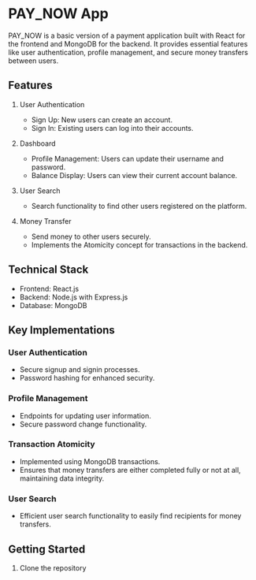 # PAY_NOW App

PAY_NOW is a basic version of a payment application built with React for the frontend and MongoDB for the backend. It provides essential features like user authentication, profile management, and secure money transfers between users.

## Features

1. User Authentication
   - Sign Up: New users can create an account.
   - Sign In: Existing users can log into their accounts.

2. Dashboard
   - Profile Management: Users can update their username and password.
   - Balance Display: Users can view their current account balance.

3. User Search
   - Search functionality to find other users registered on the platform.

4. Money Transfer
   - Send money to other users securely.
   - Implements the Atomicity concept for transactions in the backend.

## Technical Stack

- Frontend: React.js
- Backend: Node.js with Express.js
- Database: MongoDB

## Key Implementations

### User Authentication
- Secure signup and signin processes.
- Password hashing for enhanced security.

### Profile Management
- Endpoints for updating user information.
- Secure password change functionality.

### Transaction Atomicity
- Implemented using MongoDB transactions.
- Ensures that money transfers are either completed fully or not at all, maintaining data integrity.

### User Search
- Efficient user search functionality to easily find recipients for money transfers.

## Getting Started

1. Clone the repository